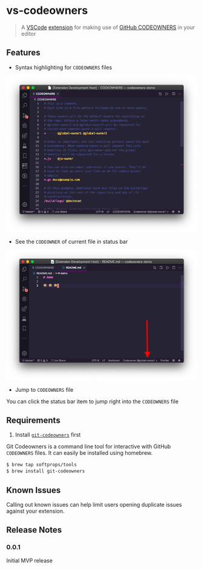 # vs-codeowners

> A [VSCode](https://code.visualstudio.com/) [extension](https://marketplace.visualstudio.com/items?itemName=dtangren.vs-codeowners) for making use of [GitHub CODEOWNERS](https://help.github.com/en/articles/about-code-owners) in your editor

## Features

* Syntax highlighting for `CODEOWNERS` files

![syntax highlighting](syntax.png)

* See the `CODEOWNER` of current file in status bar

![status bar](statusbar.png)

* Jump to `CODEOWNERS` file

You can click the status bar item to jump right into the `CODEOWNERS` file


## Requirements

1) Install [`git-codeowners`](https://github.com/softprops/git-codeowners) first

Git Codeowners is a command line tool for interactive with GitHub `CODEOWNERS` files.
It can easily be installed using homebrew.

```sh
$ brew tap softprops/tools
$ brew install git-codeowners
```

## Known Issues

Calling out known issues can help limit users opening duplicate issues against your extension.

## Release Notes

### 0.0.1

Initial MVP release